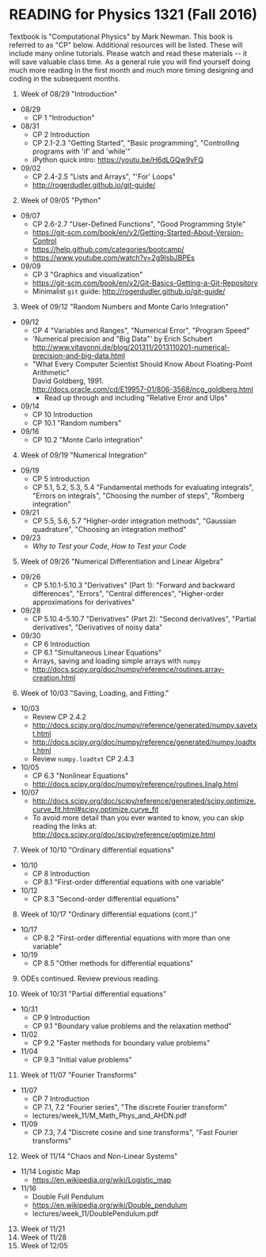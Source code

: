 # READING for Physics 1321 (Fall 2016)

Textbook is "Computational Physics" by Mark Newman.  This book is referred to as "CP"  below.
Additional resources will be listed.  These will include many online tutorials.  Please watch and read these materials -- it will save valuable class time. 
As a general rule you will find yourself doing much more reading in the first month and much more timing designing and coding in the subsequent months.

1. Week of 08/29  "Introduction"
  - 08/29
      + CP 1 "Introduction"
  - 08/31
      + CP 2 Introduction
      + CP 2.1-2.3 "Getting Started", "Basic programming", "Controlling programs with 'if' and 'while'"
      + iPython quick intro:  https://youtu.be/H6dLGQw9yFQ  
  - 09/02 
      + CP 2.4-2.5 "Lists and Arrays", "'For' Loops"
      + http://rogerdudler.github.io/git-guide/

2. Week of 09/05  "Python"
  - 09/07 
      + CP 2.6-2.7 "User-Defined Functions", "Good Programming Style"
      + https://git-scm.com/book/en/v2/Getting-Started-About-Version-Control
      + https://help.github.com/categories/bootcamp/
      + https://www.youtube.com/watch?v=2g9lsbJBPEs
  - 09/09
      + CP 3 "Graphics and visualization"
      + https://git-scm.com/book/en/v2/Git-Basics-Getting-a-Git-Repository
      + Minimalist `git` guide: http://rogerdudler.github.io/git-guide/

3. Week of 09/12 "Random Numbers and Monte Carlo Integration"
  - 09/12
      + CP 4 "Variables and Ranges", "Numerical Error", "Program Speed"
      + 'Numerical precision and "Big Data"' by Erich Schubert  
      http://www.vitavonni.de/blog/201311/2013110201-numerical-precision-and-big-data.html
      + "What Every Computer Scientist Should Know About Floating-Point Arithmetic"  
      David Goldberg, 1991.  
      http://docs.oracle.com/cd/E19957-01/806-3568/ncg_goldberg.html
        - Read up through and including "Relative Error and Ulps"
  - 09/14  
      + CP 10 Introduction
      + CP 10.1 "Random numbers"
  - 09/16
      + CP 10.2 "Monte Carlo integration"

4. Week of 09/19 "Numerical Integration"
  - 09/19
      + CP 5 Introduction
      + CP 5.1, 5.2, 5.3, 5.4 "Fundamental methods for evaluating integrals", "Errors on integrals", "Choosing the number of steps", "Romberg integration"
  - 09/21
      + CP 5.5, 5.6, 5.7 "Higher-order integration methods", "Gaussian quadrature", "Choosing an integration method"
  - 09/23
      + *Why to Test your Code*, *How to Test your Code*

5. Week of 09/26 "Numerical Differentiation and Linear Algebra"
  - 09/26 
      + CP 5.10.1-5.10.3 "Derivatives" (Part 1): "Forward and backward differences", "Errors", "Central differences", "Higher-order approximations for derivatives"
  - 09/28
      + CP 5.10.4-5.10.7 "Derivatives" (Part 2): "Second derivatives", "Partial derivatives", "Derivatives of noisy data"
  - 09/30
      + CP 6 Introduction
      + CP 6.1 "Simultaneous Linear Equations"
      + Arrays, saving and loading simple arrays with `numpy`
      + http://docs.scipy.org/doc/numpy/reference/routines.array-creation.html

6. Week of 10/03 "Saving, Loading, and Fitting."
  - 10/03
      + Review CP 2.4.2
      + http://docs.scipy.org/doc/numpy/reference/generated/numpy.savetxt.html
      + http://docs.scipy.org/doc/numpy/reference/generated/numpy.loadtxt.html
      + Review `numpy.loadtxt` CP 2.4.3
  - 10/05
      + CP 6.3 "Nonlinear Equations"
      + http://docs.scipy.org/doc/numpy/reference/routines.linalg.html
  - 10/07
      + http://docs.scipy.org/doc/scipy/reference/generated/scipy.optimize.curve_fit.html#scipy.optimize.curve_fit
      + To avoid more detail than you ever wanted to know, you can skip reading the links at:
      http://docs.scipy.org/doc/scipy/reference/optimize.html

7. Week of 10/10 "Ordinary differential equations"
  - 10/10
    + CP 8 Introduction
    + CP 8.1 "First-order differential equations with one variable"
  - 10/12
    + CP 8.3 "Second-order differential equations"

8. Week of 10/17 "Ordinary differential equations (cont.)"
  - 10/17
    + CP 8.2 "First-order differential equations with more than one variable"
  - 10/19
    + CP 8.5 "Other methods for differential equations"

9. ODEs continued.  Review previous reading.

10. Week of 10/31 "Partial differential equations"
  - 10/31
    + CP 9 Introduction
    + CP 9.1 "Boundary value problems and the relaxation method"
  - 11/02
    + CP 9.2 "Faster methods for boundary value problems"
  - 11/04
    + CP 9.3 "Initial value problems"

11. Week of 11/07 "Fourier Transforms"
  - 11/07
    + CP 7 Introduction
    + CP 7.1, 7.2 "Fourier series", "The discrete Fourier transform"
    + lectures/week_11/M_Math_Phys_and_AHDN.pdf
  - 11/09
    + CP 7.3, 7.4 "Discrete cosine and sine transforms", "Fast Fourier transforms"

12. Week of 11/14 "Chaos and Non-Linear Systems"
  - 11/14 Logistic Map
      + https://en.wikipedia.org/wiki/Logistic_map
  - 11/16
      + Double Full Pendulum
      + https://en.wikipedia.org/wiki/Double_pendulum
      + lectures/week_11/DoublePendulum.pdf
      
13. Week of 11/21
14. Week of 11/28
15. Week of 12/05
